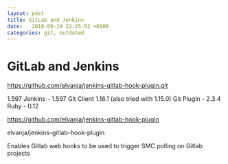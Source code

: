 ```yaml
---
layout: post
title: GitLab and Jenkins
date:   2018-09-19 22:25:52 +0100
categories: git, outdated
---
```

GitLab and Jenkins
==================

https://github.com/elvanja/jenkins-gitlab-hook-plugin.git

1.597 Jenkins - 1.597 Git Client 1.16.1 (also tried with 1.15.0) Git
Plugin - 2.3.4 Ruby - 0.12

https://github.com/elvanja/jenkins-gitlab-hook-plugin

elvanja/jenkins-gitlab-hook-plugin

Enables Gitlab web hooks to be used to trigger SMC polling on Gitlab
projects
